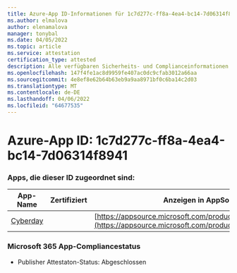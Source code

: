 ```yaml
---
title: Azure-App ID-Informationen für 1c7d277c-ff8a-4ea4-bc14-7d06314f8941
ms.author: elmalova
author: elenamalova
manager: tonybal
ms.date: 04/05/2022
ms.topic: article
ms.service: attestation
certification_type: attested
description: Alle verfügbaren Sicherheits- und Complianceinformationen für 1c7d277c-ff8a-4ea4-bc14-7d06314f8941.
ms.openlocfilehash: 147f4fe1ac8d9959fe407ac0dc9cfab3012a66aa
ms.sourcegitcommit: 4e8ef8e62b64b63eb9a9aa8971bf0c6ba14c2d03
ms.translationtype: MT
ms.contentlocale: de-DE
ms.lasthandoff: 04/06/2022
ms.locfileid: "64677535"
---
```

# <a name="azure-app-id-1c7d277c-ff8a-4ea4-bc14-7d06314f8941"></a>Azure-App ID: 1c7d277c-ff8a-4ea4-bc14-7d06314f8941


### <a name="apps-associated-with-this-id"></a>Apps, die dieser ID zugeordnet sind:
| **App-Name** | **Zertifiziert** | **Anzeigen in AppSource** |
|--------------|---------------|-----------------------|
| [Cyberday](../forward/WA200001774.md) |  | [https://appsource.microsoft.com/product/office/WA200001774](https://appsource.microsoft.com/product/office/WA200001774) |

### <a name="microsoft-365-app-compliance-status"></a>Microsoft 365 App-Compliancestatus
- Publisher Attestaton-Status: Abgeschlossen
